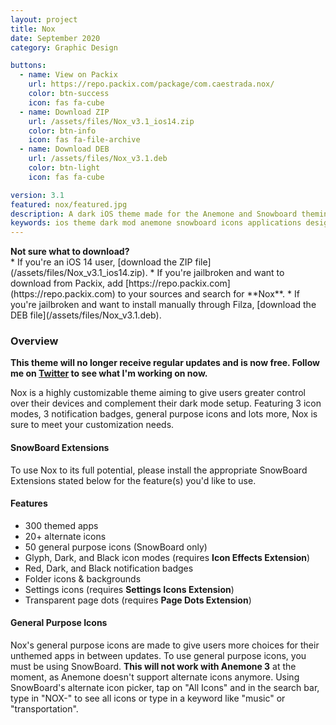 ```yaml
---
layout: project
title: Nox
date: September 2020
category: Graphic Design

buttons:
  - name: View on Packix
    url: https://repo.packix.com/package/com.caestrada.nox/
    color: btn-success
    icon: fas fa-cube
  - name: Download ZIP
    url: /assets/files/Nox_v3.1_ios14.zip
    color: btn-info
    icon: fas fa-file-archive
  - name: Download DEB
    url: /assets/files/Nox_v3.1.deb
    color: btn-light
    icon: fas fa-cube

version: 3.1
featured: nox/featured.jpg
description: A dark iOS theme made for the Anemone and Snowboard theming engines, featuring over 300 icons.
keywords: ios theme dark mod anemone snowboard icons applications design
---
```


<div class="alert alert-success">
<i class="fas fa-info-circle mr-2"></i>
  <strong>Not sure what to download?</strong>
</div>
* If you're an iOS 14 user, [download the ZIP file](/assets/files/Nox_v3.1_ios14.zip).
* If you're jailbroken and want to download from Packix, add [https://repo.packix.com](https://repo.packix.com) to your sources and search for **Nox**.
* If you're jailbroken and want to install manually through Filza, [download the DEB file](/assets/files/Nox_v3.1.deb).

### Overview

**This theme will no longer receive regular updates and is now free. Follow me on [Twitter](https://twitter.com/cestrrada) to see what I'm working on now.**

Nox is a highly customizable theme aiming to give users greater control over their devices and complement their dark mode setup. Featuring 3 icon modes, 3 notification badges, general purpose icons and lots more, Nox is sure to meet your customization needs.

#### SnowBoard Extensions
To use Nox to its full potential, please install the appropriate SnowBoard Extensions stated below for the feature(s) you'd like to use.

#### Features
- 300 themed apps
- 20+ alternate icons
- 50 general purpose icons (SnowBoard only)
- Glyph, Dark, and Black icon modes (requires **Icon Effects Extension**)
- Red, Dark, and Black notification badges
- Folder icons & backgrounds
- Settings icons (requires **Settings Icons Extension**)
- Transparent page dots (requires **Page Dots Extension**)

#### General Purpose Icons
Nox's general purpose icons are made to give users more choices for their unthemed apps in between updates. To use general purpose icons, you must be using SnowBoard. **This will not work with Anemone 3** at the moment, as Anemone doesn't support alternate icons anymore. Using SnowBoard's alternate icon picker, tap on "All Icons" and in the search bar, type in "NOX-" to see all icons or type in a keyword like "music" or "transportation".